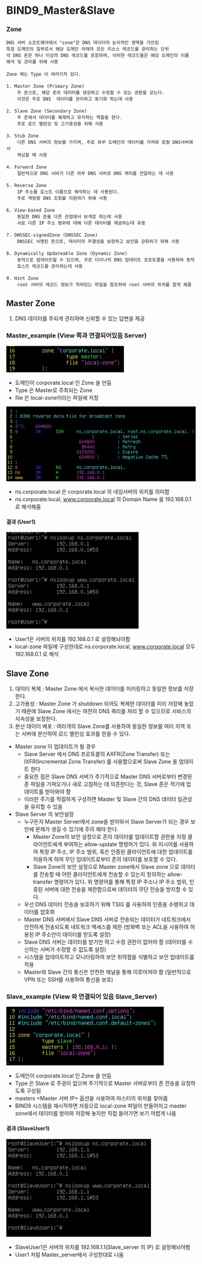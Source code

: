 # BIND9_Master&Slave
### Zone
```
DNS 서버 소프트웨어에서 "zone"은 DNS 데이터의 논리적인 영역을 가르킴
특정 도메인의 일부로서 해당 도메인 아래의 모든 리소스 레코드를 관리하는 단위
각 DNS 존은 하나 이상의 DNS 레코드를 포함하며, 이러한 레코드들은 해당 도메인의 이름 해석 및 관리를 위해 사용

Zone 에는 Type 이 여러가지 있다.

1. Master Zone (Primary Zone)
    주 존으로, 해당 존의 데이터를 생성하고 수정할 수 있는 권한을 갖는다.
    이것은 주로 DNS  데이터를 관리하고 동기화 하는데 사용

2. Slave Zone (Secondary Zone)
    주 존에서 데이터를 복제하고 유지하는 역할을 한다.
    주로 로드 밸런싱 및 고가용성을 위해 사용

3. Stub Zone
    다른 DNS 서버의 정보를 가지며, 주로 외부 도메인의 데이터를 가져와 로컬 DNS서버에서
    캐싱할 때 사용 

4. Forward Zone
    일반적으로 DNS 서버가 다른 외부 DNS 서버로 DNS 쿼리를 전달하는 데 사용

5. Reverse Zone
    IP 주소를 호스트 이름으로 해석하는 데 사용된다.
    주로 역방향 DNS 조회를 지원하기 위해 사용

6. View-based Zone
    동일한 DNS 존을 다른 관점에서 보게끔 하는데 사용
    서로 다른 IP 주소 범위에 대해 다른 데이터를 제공하는데 유용

7. DNSSEC-signedZone (DNSSEC Zone)
    DNSSEC 서명된 존으로, 데이터의 무결성을 보장하고 보안을 강화하기 위해 사용

8. Dynamically Updateable Zone (Dynamic Zone)
    동적으로 업데이트될 수 있으며, 주로 다이나믹 DNS 업데이트 프로토콜을 사용하여 동적
    호스트 레코드를 관리하는데 사용

9. Hint Zone 
    root 서버의 레코드 정보가 적혀있는 파일을 참조하여 root 서버의 위치를 알게 해줌
```

## Master Zone
1. DNS 데이터를 주되게 관리하며 신뢰할 수 있는 답변을 제공
### Master_example (View 쪽과 연결되어있음 Server)
<img src="./Images/Master_zone.png" >

- 도메인이 corporate.local 인 Zone 을 만듬
- Type 은 Master로 주최되는 Zone
- file 은 local-zone이라는 파일에 저장

<img src="./Images/Master_zone2.png" >

- ns.corporate.local 은 corporate.local 의 네임서버의 위치를 의미함
- ns.corporate.local, www.corporate.local 의 Domain Name 을 192.168.0.1 로 해석해줌 
#### 결과 (User1)

<img src="./Images/Master_zone_user.png" >

- User1은 서버의 위치를 192.168.0.1 로 설정해놔야함
- local-zone 파일에 구성한대로 ns.corporate.local, www.corporate.local 모두 192.168.0.1 로 해석


## Slave Zone
1. 데이터 복제 : Master Zone 에서 복사한 데이터를 미러링하고 동일한 정보를 저장한다.
2. 고가용성 : Master Zone 가 shutdown 되어도 복제한 데이터를 미리 저장해 놓았기 때문에 Slave Zone 에서는 여전히 DNS 쿼리를 처리 할 수 있으므로 서비스의 지속성을 보장한다.
3. 분산 데이터 배포 : 여러개의 Slave Zone를 사용하여 동일한 정보를 여러 지역 또는 서버에 분산하여 로드 밸런싱 효과를 얻을 수 있다.
- Master zone 이 업데이트가 될 경우
  - Slave Server 에서 DNS 프로토콜의 AXFR(Zone Transfer) 또는 IXFR(Incremental Zone Transfer) 를 사용함으로써 Slave Zone 을 업데이트 한다
  - 중요한 점은 Slave DNS 서버가 주기적으로 Master DNS 서버로부터 변경된 존 파일을 가져오거나 새로 고침하는 데 의존한다는 것, Slave 존은 적기에 업데이트를 받아와야 함
  - 이러한 주기를 적절하게 구성하면 Master 및 Slave 간의 DNS 데이터 일관성을 유지할 수 있음
- Slave Server 의 보안설정
  - 누구든지 Master Server에서 zone을 받아와서 Slave Server가 되는 경우 보안에 문제가 생길 수 있기에 주의 해야 한다.
      - Master Zone의 보안 설정으로 존의 데이터를 업데이트할 권한을 지정 클라이언트에게 부여하는 allow-update 명령어가 있다. 위 지시어를 사용하여 특정 IP 주소, IP 주소 범위, 혹은 인증된 클라이언트에 대한 업데이트를 허용하게 하여 무단 업데이트로부터 존의 데이터를 보호할 수 있다.
      - Slave Zone의 보안 설정으로 Master zone에서 Slave zone 으로 데이터를 전송할 때 어떤 클라이언트에게 전송할 수 있는지 정의하는 allow-transfer 명령어가 있다. 위 명령어를 통해 특정 IP 주소나 IP 주소 범위, 인증된 서버에 대한 전송을 제한함으로써 데이터의 무단 전송을 방지할 수 있다.
  - 우선 DNS 데이터 전송을 보호하기 위해 TSIG 를 사용하여 인증을 수행하고 데이터를 암호화
  - Master DNS 서버에서 Slave DNS 서버로 전송되는 데이터가 네트워크에서 안전하게 전송되도록 네트워크 액세스를 제한 (방화벽 또는 ACL을 사용하여 허용된 IP 주소만이 데이터를 받도록 설정)
  - Slave DNS 서버는 데이터를 받기만 하고 수정 권한이 없어야 함 (데이터를 수신하는 서버가 수정할 수 없도록 설정)
  - 시스템을 업데이트하고 모니터링하여 보안 취약점을 식별하고 보안 업데이트를 적용
  - Master와 Slave 간의 통신은 안전한 채널을 통해 이루어져야 함 (일반적으로 VPN 또는 SSH를 사용하여 통신을 보호)
  

### Slave_example (View 와 연결되어 있음 Slave_Server)
<img src="./Images/Slave_zone.png">

- 도메인이 corporate.local 인 Zone 을 만듬
- Type 은 Slave 로 주권이 없으며 주기적으로 Master 서버로부터 존 전송을 요청하도록 구성됨
- masters \<Master 서버 IP> 옵션을 사용하여 마스터의 위치를 찾아줌
- BIND9 시스템을 재시작하면 자동으로 local-zone 파일이 만들어지고 master zone에서 데이터를 받아와 저장해 놓지만 직접 들어가면 보기 어렵게 나옴
#### 결과 (SlaveUser1)
<img src="./Images/Slave_zone_user.png">

- SlaveUser1은 서버의 위치를 192.168.1.1(Slave_server 의 IP) 로 설정해놔야함
- User1 처럼 Master_server에서 구성한대로 나옴